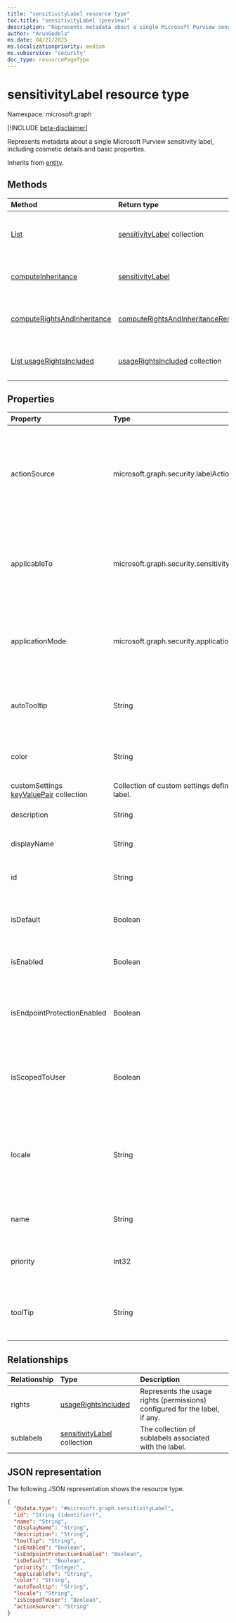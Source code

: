 ```yaml
---
title: "sensitivityLabel resource type"
toc.title: "sensitivityLabel (preview)"
description: "Represents metadata about a single Microsoft Purview sensitivity label, including cosmetic details and basic properties."
author: "ArunGedela"
ms.date: 04/21/2025
ms.localizationpriority: medium
ms.subservice: "security"
doc_type: resourcePageType
---
```


# sensitivityLabel resource type

Namespace: microsoft.graph

[!INCLUDE [beta-disclaimer](../../includes/beta-disclaimer.md)]

Represents metadata about a single Microsoft Purview sensitivity label, including cosmetic details and basic properties.

Inherits from [entity](../resources/entity.md).

## Methods

|Method|Return type|Description|
|:---|:---|:---|
|[List](../api/datasecurityandgovernance-get-sensitivitylabels.md)|[sensitivityLabel](../resources/sensitivitylabel.md) collection|Get a list of the sensitivityLabel objects and their properties.|
|[computeInheritance](../api/sensitivitylabel-computeinheritance.md)|[sensitivityLabel](../resources/sensitivitylabel.md)|Calculate the sensitivity label that should be inherited|
|[computeRightsAndInheritance](../api/sensitivitylabel-computerightsandinheritance.md)|[computeRightsAndInheritanceResult](../resources/computerightsandinheritanceresult.md)|Compute the rights and inheritance for the sensitivity label.|
|[List usageRightsIncluded](../api/usagerightsincluded-get.md.md)|[usageRightsIncluded](../resources/usagerightsincluded.md) collection|Get the usage rights granted to the calling user.|

## Properties

|Property|Type|Description|
|:---|:---|:---|
| actionSource | microsoft.graph.security.labelActionSource | Indicates the source of the action that resulted in the label being applied. Possible values are: `manual`, `automatic`, `recommended`, `none`|
| applicableTo | microsoft.graph.security.sensitivityLabelTarget | Specifies the workloads where the label can be applied. Possible values: `email`, `site`, `unifiedGroup`, `teamwork`, `file`, `schematizedData`. |
| applicationMode | microsoft.graph.security.applicationMode | Specifies how the label should be applied or recommended. Possible values are: `manual`, `automatic`, `recommended`. |
| autoTooltip | String | The tooltip displayed to users for recommended or automatically applied labels. |
| color | String | The color associated with the label (for example, hex color code). |
| customSettings [keyValuePair](../resources/keyvaluepair.md) collection | Collection of custom settings defined for the label. |
| description | String | The description of the sensitivity label. |
| displayName | String | The display name of the sensitivity label. |
| id | String | The unique identifier for the sensitivity label. Read-only. |
| isDefault | Boolean | `true` if the label is the default label for the policy; `false` otherwise. |
| isEnabled | Boolean | `true` if the label is currently enabled; `false` otherwise. |
| isEndpointProtectionEnabled| Boolean | `true` if the label provides protection settings enforced by endpoint DLP; `false` otherwise. |
| isScopedToUser | Boolean | Indicates if the label is scoped to specific users or groups (`true`) or available to the entire tenant (`false`). |
| locale | String | The locale associated with the label's localized properties (for example, 'en-US'). Used in context of listing labels scoped to user/locale. |
| name | String | The unique, non-localized name of the sensitivity label. |
| priority | Int32 | The priority of the label. Lower numbers indicate higher priority. |
| toolTip | String | The tooltip displayed to users when they hover over the label in an application. |

## Relationships

|Relationship|Type|Description|
|:---|:---|:---|
|rights|[usageRightsIncluded](../resources/usagerightsincluded.md)|Represents the usage rights (permissions) configured for the label, if any.|
|sublabels|[sensitivityLabel](../resources/sensitivitylabel.md) collection|The collection of sublabels associated with the label.|

## JSON representation

The following JSON representation shows the resource type.
<!-- {
  "blockType": "resource",
  "keyProperty": "id",
  "@odata.type": "microsoft.graph.sensitivityLabel",
  "baseType": "microsoft.graph.entity",
  "openType": false
}
-->
``` json
{
  "@odata.type": "#microsoft.graph.sensitivityLabel",
  "id": "String (identifier)",
  "name": "String",
  "displayName": "String",
  "description": "String",
  "toolTip": "String",
  "isEnabled": "Boolean",
  "isEndpointProtectionEnabled": "Boolean",
  "isDefault": "Boolean",
  "priority": "Integer",
  "applicableTo": "String",
  "color": "String",
  "autoTooltip": "String",
  "locale": "String",
  "isScopedToUser": "Boolean",
  "actionSource": "String"
}
```

